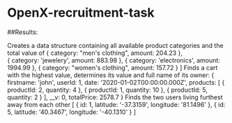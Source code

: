 ﻿# OpenX-recruitment-task
 
 ##Results:

Creates a data structure containing all available product categories and the total value of
  { category: "men's clothing", amount: 204.23 },                                     
  { category: 'jewelery', amount: 883.98 },
  { category: 'electronics', amount: 1994.99 },
  { category: "women's clothing", amount: 157.72 }
]
Finds a cart with the highest value, determines its value and full name of its owner: 
{
  firstname: 'john',
  userId: 1,
  date: '2020-01-02T00:00:00.000Z',
  products: [
    { productId: 2, quantity: 4 },
    { productId: 1, quantity: 10 },
    { productId: 5, quantity: 2 }
  ],
  __v: 0,
  totalPrice: 2578.7
}
Finds the two users living furthest away from each other
[
  { id: 1, latitude: '-37.3159', longitude: '81.1496' },
  { id: 5, latitude: '40.3467', longitude: '-40.1310' }
]


